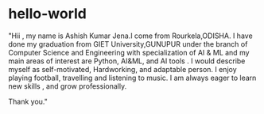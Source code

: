 # hello-world

"Hii , my name is Ashish Kumar Jena.I come from Rourkela,ODISHA. I have done my graduation from GIET University,GUNUPUR under the branch of
Computer Science and Engineering with specialization of AI & ML and my main areas of interest are Python, AI&ML, and AI tools .
I would describe myself as self-motivated, Hardworking, and adaptable person. I enjoy playing football, travelling and listening to music.
I am always eager to learn new skills , and grow professionally.

Thank you."
